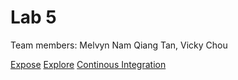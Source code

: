 # Lab 5
Team members: Melvyn Nam Qiang Tan, Vicky Chou

[Expose](https://vchou105.github.io/Lab5/expose.html)
[Explore](https://vchou105.github.io/Lab5/explore.html)
[Continous Integration](https://github.com/vchou105/intro-to-github)
